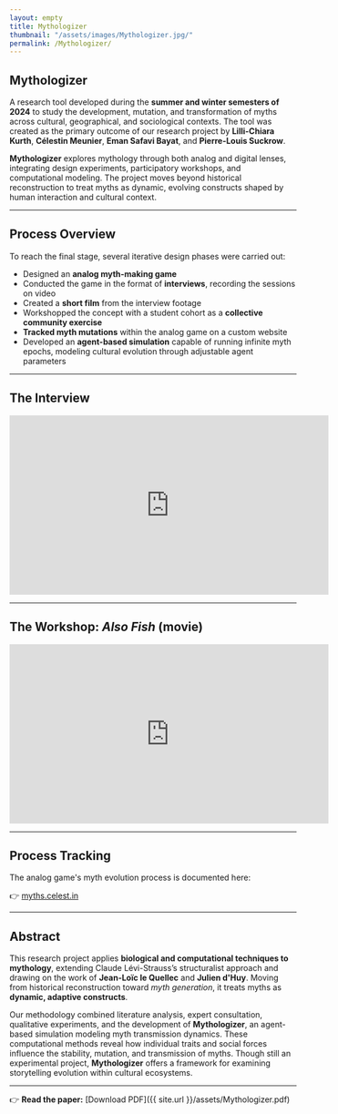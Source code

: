 ```yaml
---
layout: empty
title: Mythologizer
thumbnail: "/assets/images/Mythologizer.jpg/"
permalink: /Mythologizer/
---
```


## Mythologizer

A research tool developed during the **summer and winter semesters of 2024** to study the development, mutation, and transformation of myths across cultural, geographical, and sociological contexts. The tool was created as the primary outcome of our research project by **Lilli-Chiara Kurth**, **Célestin Meunier**, **Eman Safavi Bayat**, and **Pierre-Louis Suckrow**.

**Mythologizer** explores mythology through both analog and digital lenses, integrating design experiments, participatory workshops, and computational modeling. The project moves beyond historical reconstruction to treat myths as dynamic, evolving constructs shaped by human interaction and cultural context.

---

## Process Overview

To reach the final stage, several iterative design phases were carried out:

- Designed an **analog myth-making game**
- Conducted the game in the format of **interviews**, recording the sessions on video
- Created a **short film** from the interview footage
- Workshopped the concept with a student cohort as a **collective community exercise**
- **Tracked myth mutations** within the analog game on a custom website
- Developed an **agent-based simulation** capable of running infinite myth epochs, modeling cultural evolution through adjustable agent parameters

---

## The Interview

<iframe title="Mythologizer_The Interviews" width="560" height="315" src="https://stream.udk-berlin.de/videos/embed/337e80bb-4cf7-4ce2-b1b8-563ce069585a" frameborder="0" allowfullscreen="" sandbox="allow-same-origin allow-scripts allow-popups allow-forms"></iframe>

---

## The Workshop: *Also Fish* (movie)

<iframe width="560" height="315" src="https://www.youtube.com/embed/eMauB4HlUAM?si=Ow48Vh5FkBRshC_v" title="YouTube video player" frameborder="0" allow="accelerometer; autoplay; clipboard-write; encrypted-media; gyroscope; picture-in-picture; web-share" referrerpolicy="strict-origin-when-cross-origin" allowfullscreen></iframe>

---

## Process Tracking

The analog game's myth evolution process is documented here:

👉 [myths.celest.in](https://myths.celest.in)

---

## Abstract

This research project applies **biological and computational techniques to mythology**, extending Claude Lévi-Strauss’s structuralist approach and drawing on the work of **Jean-Loïc le Quellec** and **Julien d'Huy**. Moving from historical reconstruction toward *myth generation*, it treats myths as **dynamic, adaptive constructs**. 

Our methodology combined literature analysis, expert consultation, qualitative experiments, and the development of **Mythologizer**, an agent-based simulation modeling myth transmission dynamics. These computational methods reveal how individual traits and social forces influence the stability, mutation, and transmission of myths. Though still an experimental project, **Mythologizer** offers a framework for examining storytelling evolution within cultural ecosystems.

---

👉 **Read the paper:** [Download PDF]({{ site.url }}/assets/Mythologizer.pdf)